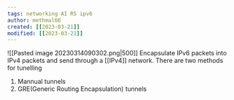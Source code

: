 ```yaml
---
tags: networking AI RS ipv6
author: methmal66
created: [[2023-03-21]]
modified: [[2023-03-21]]
---
```

![[Pasted image 20230314090302.png|500]]
Encapsulate IPv6 packets into IPv4 packets and send through a [[IPv4]] network. There are two methods for tunelling
1. Mannual tunnels
2. GRE(Generic Routing Encapsulation) tunnels